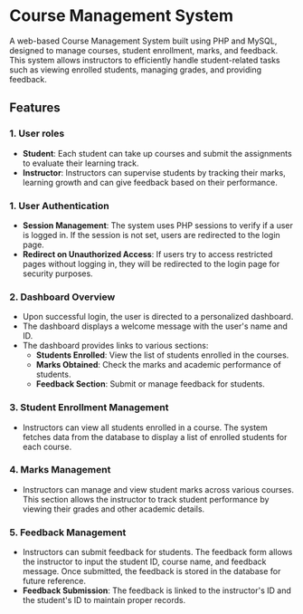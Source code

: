 # Course Management System

A web-based Course Management System built using PHP and MySQL, designed to manage courses, student enrollment, marks, and feedback. This system allows instructors to efficiently handle student-related tasks such as viewing enrolled students, managing grades, and providing feedback.

## Features

### 1. **User roles**
   - **Student**: Each student can take up courses and submit the assignments to evaluate their learning track.
   - **Instructor**: Instructors can supervise students by tracking their marks, learning growth and can give feedback based on their performance.


### 1. **User Authentication**
   - **Session Management**: The system uses PHP sessions to verify if a user is logged in. If the session is not set, users are redirected to the login page.
   - **Redirect on Unauthorized Access**: If users try to access restricted pages without logging in, they will be redirected to the login page for security purposes.

### 2. **Dashboard Overview**
   - Upon successful login, the user is directed to a personalized dashboard.
   - The dashboard displays a welcome message with the user's name and ID.
   - The dashboard provides links to various sections:
     - **Students Enrolled**: View the list of students enrolled in the courses.
     - **Marks Obtained**: Check the marks and academic performance of students.
     - **Feedback Section**: Submit or manage feedback for students.

### 3. **Student Enrollment Management**
   - Instructors can view all students enrolled in a course. The system fetches data from the database to display a list of enrolled students for each course.

### 4. **Marks Management**
   - Instructors can manage and view student marks across various courses. This section allows the instructor to track student performance by viewing their grades and other academic details.

### 5. **Feedback Management**
   - Instructors can submit feedback for students. The feedback form allows the instructor to input the student ID, course name, and feedback message. Once submitted, the feedback is stored in the database for future reference.
   - **Feedback Submission**: The feedback is linked to the instructor's ID and the student's ID to maintain proper records.

